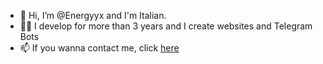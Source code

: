 - 👋 Hi, I’m @Energyyx and I'm Italian. 
- 🧑‍💻 I develop for more than 3 years and I create websites and Telegram Bots
- 📫 If you wanna contact me, click <a href='https://telegram.me/Energyyx'>here</a>

<!---
Energyyx/Energyyx is a ✨ special ✨ repository because its `README.md` (this file) appears on your GitHub profile.
You can click the Preview link to take a look at your changes.
--->
